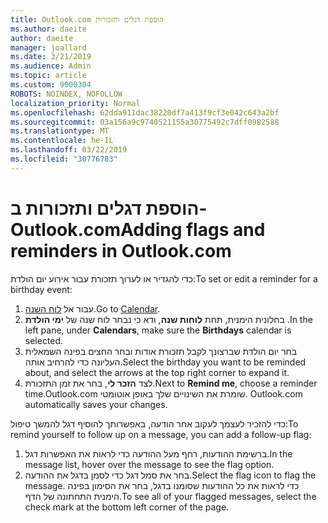 ```yaml
---
title: Outlook.com הוספת דגלים ותזכורות
ms.author: daeite
author: daeite
manager: joallard
ms.date: 3/21/2019
ms.audience: Admin
ms.topic: article
ms.custom: 9000304
ROBOTS: NOINDEX, NOFOLLOW
localization_priority: Normal
ms.openlocfilehash: 62dda911dac38220df7a413f9cf3e042c643a2bf
ms.sourcegitcommit: 03a156a9c9740521155a30775492c7dff0982588
ms.translationtype: MT
ms.contentlocale: he-IL
ms.lasthandoff: 03/22/2019
ms.locfileid: "30776783"
---
```

# <a name="adding-flags-and-reminders-in-outlookcom"></a><span data-ttu-id="0d2ef-102">הוספת דגלים ותזכורות ב- Outlook.com</span><span class="sxs-lookup"><span data-stu-id="0d2ef-102">Adding flags and reminders in Outlook.com</span></span>

<span data-ttu-id="0d2ef-103">כדי להגדיר או לערוך תזכורת עבור אירוע יום הולדת:</span><span class="sxs-lookup"><span data-stu-id="0d2ef-103">To set or edit a reminder for a birthday event:</span></span>

1. <span data-ttu-id="0d2ef-104">עבור אל [לוח השנה](https://outlook.live.com/calendar/).</span><span class="sxs-lookup"><span data-stu-id="0d2ef-104">Go to [Calendar](https://outlook.live.com/calendar/).</span></span>
1. <span data-ttu-id="0d2ef-105">בחלונית הימנית, תחת **לוחות שנה**, ודא כי נבחר לוח שנה של **ימי הולדת** .</span><span class="sxs-lookup"><span data-stu-id="0d2ef-105">In the left pane, under **Calendars**, make sure the **Birthdays** calendar is selected.</span></span>
1. <span data-ttu-id="0d2ef-106">בחר יום הולדת שברצונך לקבל תזכורת אודות ובחר החצים בפינה השמאלית העליונה כדי להרחיב אותה.</span><span class="sxs-lookup"><span data-stu-id="0d2ef-106">Select the birthday you want to be reminded about, and select the arrows at the top right corner to expand it.</span></span>
1. <span data-ttu-id="0d2ef-107">לצד **הזכר לי**, בחר את זמן התזכורת.</span><span class="sxs-lookup"><span data-stu-id="0d2ef-107">Next to **Remind me**, choose a reminder time.</span></span><span data-ttu-id="0d2ef-108">Outlook.com שומרת את השינויים שלך באופן אוטומטי.</span><span class="sxs-lookup"><span data-stu-id="0d2ef-108"> Outlook.com automatically saves your changes.</span></span>

<span data-ttu-id="0d2ef-109">כדי להזכיר לעצמך לעקוב אחר הודעה, באפשרותך להוסיף דגל להמשך טיפול:</span><span class="sxs-lookup"><span data-stu-id="0d2ef-109">To remind yourself to follow up on a message, you can add a follow-up flag:</span></span>

1. <span data-ttu-id="0d2ef-110">ברשימת ההודעות, רחף מעל ההודעה כדי לראות את האפשרות דגל.</span><span class="sxs-lookup"><span data-stu-id="0d2ef-110">In the message list, hover over the message to see the flag option.</span></span>
1. <span data-ttu-id="0d2ef-111">בחר את סמל דגל כדי לסמן בדגל את ההודעה.</span><span class="sxs-lookup"><span data-stu-id="0d2ef-111">Select the flag icon to flag the message.</span></span> <span data-ttu-id="0d2ef-112">כדי לראות את כל ההודעות שסומנו בדגל, בחר את הסימון בפינה הימנית התחתונה של הדף.</span><span class="sxs-lookup"><span data-stu-id="0d2ef-112">To see all of your flagged messages, select the check mark at the bottom left corner of the page.</span></span>
